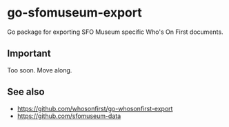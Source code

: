 # go-sfomuseum-export

Go package for exporting SFO Museum specific Who's On First documents.

## Important

Too soon. Move along.

## See also

* https://github.com/whosonfirst/go-whosonfirst-export
* https://github.com/sfomuseum-data